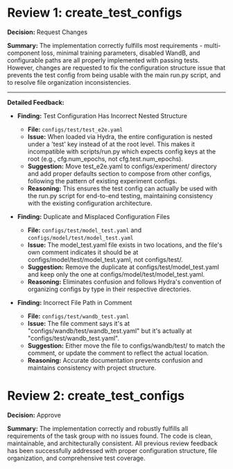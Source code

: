 # Review 1: create_test_configs

**Decision:** Request Changes

**Summary:**
The implementation correctly fulfills most requirements - multi-component loss, minimal training parameters, disabled WandB, and configurable paths are all properly implemented with passing tests. However, changes are requested to fix the configuration structure issue that prevents the test config from being usable with the main run.py script, and to resolve file organization inconsistencies.

---

**Detailed Feedback:**

*   **Finding:** Test Configuration Has Incorrect Nested Structure
    *   **File:** `configs/test/test_e2e.yaml`
    *   **Issue:** When loaded via Hydra, the entire configuration is nested under a 'test' key instead of at the root level. This makes it incompatible with scripts/run.py which expects config keys at the root (e.g., cfg.num_epochs, not cfg.test.num_epochs).
    *   **Suggestion:** Move test_e2e.yaml to configs/experiment/ directory and add proper defaults section to compose from other configs, following the pattern of existing experiment configs.
    *   **Reasoning:** This ensures the test config can actually be used with the run.py script for end-to-end testing, maintaining consistency with the existing configuration architecture.

*   **Finding:** Duplicate and Misplaced Configuration Files
    *   **File:** `configs/test/model_test.yaml` and `configs/model/test/model_test.yaml`
    *   **Issue:** The model_test.yaml file exists in two locations, and the file's own comment indicates it should be at configs/model/test/model_test.yaml, not configs/test/.
    *   **Suggestion:** Remove the duplicate at configs/test/model_test.yaml and keep only the one at configs/model/test/model_test.yaml.
    *   **Reasoning:** Eliminates confusion and follows Hydra's convention of organizing configs by type in their respective directories.

*   **Finding:** Incorrect File Path in Comment
    *   **File:** `configs/test/wandb_test.yaml`  
    *   **Issue:** The file comment says it's at "configs/wandb/test/wandb_test.yaml" but it's actually at "configs/test/wandb_test.yaml".
    *   **Suggestion:** Either move the file to configs/wandb/test/ to match the comment, or update the comment to reflect the actual location.
    *   **Reasoning:** Accurate documentation prevents confusion and maintains consistency with project structure.

# Review 2: create_test_configs

**Decision:** Approve

**Summary:**
The implementation correctly and robustly fulfills all requirements of the task group with no issues found. The code is clean, maintainable, and architecturally consistent. All previous review feedback has been successfully addressed with proper configuration structure, file organization, and comprehensive test coverage.
